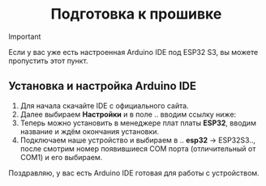 <h1 align="center">Подготовка к прошивке</h1>

> [!IMPORTANT]
> Если у вас уже есть настроенная Arduino IDE под ESP32 S3, вы можете пропустить этот пункт.
> 

## Установка и настройка Arduino IDE
1. Для начала скачайте IDE с официального сайта.
2. Далее выбираем **Настройки** и в поле .. вводим ссылку ниже:
3. Теперь можно установить в менеджере плат платы **ESP32**, вводим название и ждём окончания установки.
4. Подключаем наше устройство и выбираем в .. **esp32** -> ESP32S3.., после смотрим номер появившиеся COM порта (отличительный от COM1) и его выбираем.

Поздравляю, у вас есть Arduino IDE готовая для работы с устройством.